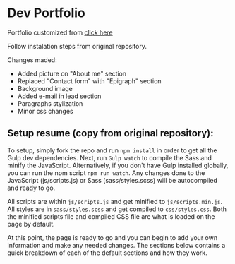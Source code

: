 # Dev Portfolio

Portfolio customized from [click here](https://github.com/RyanFitzgerald/devportfolio)

Follow instalation steps from original repository.

Changes maded:
* Added picture on "About me" section
* Replaced "Contact form" with "Epigraph" section
* Background image
* Added e-mail in lead section
* Paragraphs stylization
* Minor css changes

## Setup resume (copy from original repository):

To setup, simply fork the repo and run `npm install` in order to get all the Gulp dev dependencies. Next, run `Gulp watch` to compile the Sass and minify the JavaScript. Alternatively, if you don't have Gulp installed globally, you can run the npm script `npm run watch`. Any changes done to the JavaScript (js/scripts.js) or Sass (sass/styles.scss) will be autocompiled and ready to go.

All scripts are within `js/scripts.js` and get minified to `js/scripts.min.js`. All styles are in `sass/styles.scss` and get compiled to `css/styles.css`. Both the minified scripts file and compiled CSS file are what is loaded on the page by default.

At this point, the page is ready to go and you can begin to add your own information and make any needed changes. The sections below  contains a quick breakdown of each of the default sections and how they work.